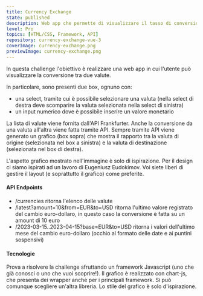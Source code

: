 ```yaml
---
title: Currency Exchange
state: published
description: Web app che permette di visualizzare il tasso di conversione tra due valute e i valori dell'ultimo mese tramite un grafico.
level: Pro
topics: [HTML/CSS, Framework, API]
repository: currency-exchange-vue-3
coverImage: currency-exchange.png
previewImage: currency-exchange.png
---
```

In questa challenge l'obiettivo è realizzare una web app in cui l'utente può visualizzare la conversione tra due valute.

In particolare, sono presenti due box, ognuno con:
- una select, tramite cui è possibile selezionare una valuta (nella select di destra deve scomparire la valuta selezionata nella select di sinistra)
- un input numerico dove è possibile inserire un valore monetario

La lista di valute viene fornita dall'API Frankfurter. Anche la conversione da una valuta all'altra viene fatta tramite API. Sempre tramite API viene generato un grafico (box sopra) che mostra il rapporto tra la valuta di origine (selezionata nel box a sinistra) e la valuta di destinazione (selezionata nel box di destra).

L'aspetto grafico mostrato nell'immagine è solo di ispirazione. Per il design ci siamo ispirati ad un lavoro di Eugeniusz Eudokimov. Voi siete liberi di gestire il layout (e soprattutto il grafico) come preferite.

#### API Endpoints
- /currencies ritorna l'elenco delle valute
- /latest?amount=10&from=EUR&to=USD ritorna l'ultimo valore registrato del cambio euro-dollaro, in questo caso la conversione è fatta su un amount di 10 euro
- /2023-03-15..2023-04-15?base=EUR&to=USD ritorna i valori dell'ultimo mese del cambio euro-dollaro (occhio al formato delle date e ai puntini sospensivi)

#### Tecnologie
Prova a risolvere la challenge sfruttando un framework Javascript (uno che già conosci o uno che vuoi scoprire!). Il grafico è realizzato con chart-js, che presenta dei wrapper anche per i principali framework. Si può comunque scegliere un'altra libreria. Lo stile del grafico è solo d'ispirazione.